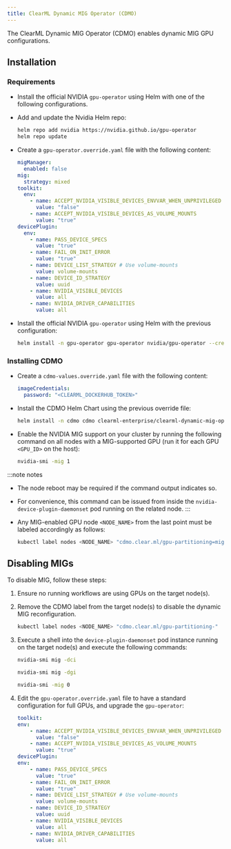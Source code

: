 ```yaml
---
title: ClearML Dynamic MIG Operator (CDMO)
---
```


The  ClearML Dynamic MIG Operator (CDMO) enables dynamic MIG GPU configurations.

## Installation

### Requirements

* Install the official NVIDIA `gpu-operator` using Helm with one of the following configurations.

* Add and update the Nvidia Helm repo:

  ```bash
  helm repo add nvidia https://nvidia.github.io/gpu-operator
  helm repo update
  ```

* Create a `gpu-operator.override.yaml` file with the following content:

  ```yaml
  migManager:
    enabled: false
  mig:
    strategy: mixed
  toolkit:
    env:
      - name: ACCEPT_NVIDIA_VISIBLE_DEVICES_ENVVAR_WHEN_UNPRIVILEGED
        value: "false"
      - name: ACCEPT_NVIDIA_VISIBLE_DEVICES_AS_VOLUME_MOUNTS
        value: "true"
  devicePlugin:
    env:
      - name: PASS_DEVICE_SPECS
        value: "true"
      - name: FAIL_ON_INIT_ERROR
        value: "true"
      - name: DEVICE_LIST_STRATEGY # Use volume-mounts
        value: volume-mounts
      - name: DEVICE_ID_STRATEGY
        value: uuid
      - name: NVIDIA_VISIBLE_DEVICES
        value: all
      - name: NVIDIA_DRIVER_CAPABILITIES
        value: all
  ```

* Install the official NVIDIA `gpu-operator` using Helm with the previous configuration:

  ```bash
  helm install -n gpu-operator gpu-operator nvidia/gpu-operator --create-namespace -f gpu-operator.override.yaml
  ```

### Installing CDMO 

* Create a `cdmo-values.override.yaml` file with the following content:

  ```yaml
  imageCredentials:
    password: "<CLEARML_DOCKERHUB_TOKEN>"
  ```

* Install the CDMO Helm Chart using the previous override file:

  ```bash
  helm install -n cdmo cdmo clearml-enterprise/clearml-dynamic-mig-operator --create-namespace -f cdmo-values.override.yaml
  ```

* Enable the NVIDIA MIG support on your cluster by running the following command on all nodes with a MIG-supported GPU 
  (run it for each GPU `<GPU_ID>` on the host):

  ```bash
  nvidia-smi -mig 1
  ```

:::note notes
* The node reboot may be required if the command output indicates so.

* For convenience, this command can be issued from inside the `nvidia-device-plugin-daemonset` pod running on the related node.
:::

* Any MIG-enabled GPU node `<NODE_NAME>` from the last point must be labeled accordingly as follows:

  ```bash
  kubectl label nodes <NODE_NAME> "cdmo.clear.ml/gpu-partitioning=mig"
  ```

## Disabling MIGs

To disable MIG, follow these steps:

1. Ensure no running workflows are using GPUs on the target node(s).

2. Remove the CDMO label from the target node(s) to disable the dynamic MIG reconfiguration.

    ```bash
    kubectl label nodes <NODE_NAME> "cdmo.clear.ml/gpu-partitioning-"
    ```

3. Execute a shell into the `device-plugin-daemonset` pod instance running on the target node(s) and execute the following commands:

    ```bash
    nvidia-smi mig -dci

    nvidia-smi mig -dgi

    nvidia-smi -mig 0
    ```

4. Edit the `gpu-operator.override.yaml` file to have a standard configuration for full GPUs, and upgrade the `gpu-operator`:

    ```yaml
    toolkit:
    env:
        - name: ACCEPT_NVIDIA_VISIBLE_DEVICES_ENVVAR_WHEN_UNPRIVILEGED
          value: "false"
        - name: ACCEPT_NVIDIA_VISIBLE_DEVICES_AS_VOLUME_MOUNTS
          value: "true"
    devicePlugin:
    env:
        - name: PASS_DEVICE_SPECS
          value: "true"
        - name: FAIL_ON_INIT_ERROR
          value: "true"
        - name: DEVICE_LIST_STRATEGY # Use volume-mounts
          value: volume-mounts
        - name: DEVICE_ID_STRATEGY
          value: uuid
        - name: NVIDIA_VISIBLE_DEVICES
          value: all
        - name: NVIDIA_DRIVER_CAPABILITIES
          value: all
    ```